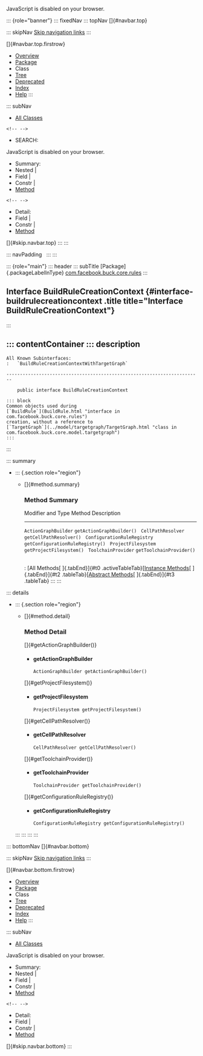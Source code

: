 <div>

JavaScript is disabled on your browser.

</div>

::: {role="banner"}
::: fixedNav
::: topNav
[]{#navbar.top}

::: skipNav
[Skip navigation links](#skip.navbar.top "Skip navigation links")
:::

[]{#navbar.top.firstrow}

-   [Overview](../../../../../index.html)
-   [Package](package-summary.html)
-   Class
-   [Tree](package-tree.html)
-   [Deprecated](../../../../../deprecated-list.html)
-   [Index](../../../../../index-all.html)
-   [Help](../../../../../help-doc.html)
:::

::: subNav
-   [All Classes](../../../../../allclasses.html)

```{=html}
<!-- -->
```
-   SEARCH:

<div>

<div>

JavaScript is disabled on your browser.

</div>

</div>

<div>

-   Summary: 
-   Nested \| 
-   Field \| 
-   Constr \| 
-   [Method](#method.summary)

```{=html}
<!-- -->
```
-   Detail: 
-   Field \| 
-   Constr \| 
-   [Method](#method.detail)

</div>

[]{#skip.navbar.top}
:::
:::

::: navPadding
 
:::
:::

::: {role="main"}
::: header
::: subTitle
[Package]{.packageLabelInType} [com.facebook.buck.core.rules](package-summary.html)
:::

## Interface BuildRuleCreationContext {#interface-buildrulecreationcontext .title title="Interface BuildRuleCreationContext"}
:::

::: contentContainer
::: description
-   

    All Known Subinterfaces:
    :   `BuildRuleCreationContextWithTargetGraph`

    ------------------------------------------------------------------------

        public interface BuildRuleCreationContext

    ::: block
    Common objects used during
    [`BuildRule`](BuildRule.html "interface in com.facebook.buck.core.rules")
    creation, without a reference to
    [`TargetGraph`](../model/targetgraph/TargetGraph.html "class in com.facebook.buck.core.model.targetgraph")
    :::
:::

::: summary
-   ::: {.section role="region"}
    -   []{#method.summary}

        ### Method Summary

          Modifier and Type             Method                             Description
          ----------------------------- ---------------------------------- -------------
          `ActionGraphBuilder`          `getActionGraphBuilder()`           
          `CellPathResolver`            `getCellPathResolver()`             
          `ConfigurationRuleRegistry`   `getConfigurationRuleRegistry()`    
          `ProjectFilesystem`           `getProjectFilesystem()`            
          `ToolchainProvider`           `getToolchainProvider()`            

          : [All Methods[ ]{.tabEnd}]{#t0 .activeTableTab}[[Instance
          Methods](javascript:show(2);)[ ]{.tabEnd}]{#t2
          .tableTab}[[Abstract
          Methods](javascript:show(4);)[ ]{.tabEnd}]{#t3 .tableTab}
    :::
:::

::: details
-   ::: {.section role="region"}
    -   []{#method.detail}

        ### Method Detail

        []{#getActionGraphBuilder()}

        -   #### getActionGraphBuilder

            ``` methodSignature
            ActionGraphBuilder getActionGraphBuilder()
            ```

        []{#getProjectFilesystem()}

        -   #### getProjectFilesystem

            ``` methodSignature
            ProjectFilesystem getProjectFilesystem()
            ```

        []{#getCellPathResolver()}

        -   #### getCellPathResolver

            ``` methodSignature
            CellPathResolver getCellPathResolver()
            ```

        []{#getToolchainProvider()}

        -   #### getToolchainProvider

            ``` methodSignature
            ToolchainProvider getToolchainProvider()
            ```

        []{#getConfigurationRuleRegistry()}

        -   #### getConfigurationRuleRegistry

            ``` methodSignature
            ConfigurationRuleRegistry getConfigurationRuleRegistry()
            ```
    :::
:::
:::
:::

::: bottomNav
[]{#navbar.bottom}

::: skipNav
[Skip navigation links](#skip.navbar.bottom "Skip navigation links")
:::

[]{#navbar.bottom.firstrow}

-   [Overview](../../../../../index.html)
-   [Package](package-summary.html)
-   Class
-   [Tree](package-tree.html)
-   [Deprecated](../../../../../deprecated-list.html)
-   [Index](../../../../../index-all.html)
-   [Help](../../../../../help-doc.html)
:::

::: subNav
-   [All Classes](../../../../../allclasses.html)

<div>

<div>

JavaScript is disabled on your browser.

</div>

</div>

<div>

-   Summary: 
-   Nested \| 
-   Field \| 
-   Constr \| 
-   [Method](#method.summary)

```{=html}
<!-- -->
```
-   Detail: 
-   Field \| 
-   Constr \| 
-   [Method](#method.detail)

</div>

[]{#skip.navbar.bottom}
:::
